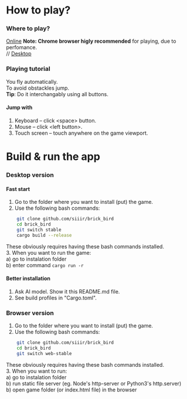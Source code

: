 # How to play?
### Where to play?
[Online](https://siiir.github.io/brick_bird/) **Note: Chrome browser higly recommended** for playing, due to perfomance.  
// [Desktop]()
### Playing tutorial
You fly automatically.  
To avoid obstackles jump.  
**Tip**: Do it interchangably using all buttons.  
#### Jump with
1. Keyboard – click \<space\> button.  
2. Mouse – click \<left button\>.  
3. Touch screen – touch anywhere on the game viewport.  

# Build & run the app

### Desktop version
#### Fast start
1. Go to the folder where you want to install (put) the game.  
2. Use the following bash commands:  
  ```bash
      git clone github.com/siiir/brick_bird
      cd brick_bird
      git switch stable
      cargo build --release
  ```
  These obviously requires having these bash commands installed.  
3. When you want to run the game:  
  a) go to instalation folder  
  b) enter command `cargo run -r`  
#### Better installation
1. Ask AI model. Show it this README.md file.  
2. See build profiles in "Cargo.toml".  

### Browser version
1. Go to the folder where you want to install (put) the game.  
2. Use the following bash commands:  
  ```bash
      git clone github.com/siiir/brick_bird
      cd brick_bird
      git switch web-stable
  ```
  These obviously requires having these bash commands installed.  
3. When you want to run:  
  a) go to instalation folder  
  b) run static file server (eg. Node's http-server or Python3's http.server)  
  b) open game folder (or index.html file) in the browser  
